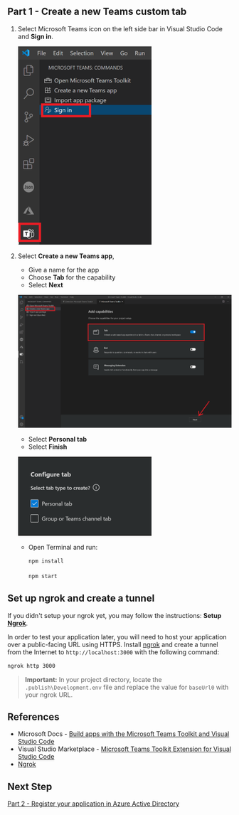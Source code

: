 ## Part 1 - Create a new Teams custom tab

1. Select Microsoft Teams icon on the left side bar in Visual Studio Code and **Sign in**.

   ![Microsoft Teams Toolkit Extension for Visual Studio Code](/Labs/Images/CreateTeamsTab-1.png)
   
1. Select **Create a new Teams app**, 
   * Give a name for the app 
   * Choose **Tab** for the capability
   * Select **Next**
   
   ![Microsoft Teams Toolkit Extension for Visual Studio Code](/Labs/Images/CreateTeamsTab-2.png)
   
   * Select **Personal tab**
   * Select **Finish**
   
   ![Microsoft Teams Toolkit Extension for Visual Studio Code](/Labs/Images/CreateTeamsTab-3.PNG)
   
   * Open Terminal and run:
   
      ```Bash
      npm install

      npm start
      ```
## Set up ngrok and create a tunnel
If you didn't setup your ngrok yet, you may follow the instructions: **Setup [Ngrok](https://ngrok.com/download)**.

In order to test your application later, you will need to host your application over a public-facing URL using HTTPS. Install [ngrok](https://ngrok.com/download) and create a tunnel from the Internet to `http://localhost:3000` with the following command:

```Bash
ngrok http 3000
```

> **Important:** In your project directory, locate the `.publish\Development.env` file and replace the value for `baseUrl0` with your ngrok URL. 

## References
- Microsoft Docs - [Build apps with the Microsoft Teams Toolkit and Visual Studio Code](https://cda.ms/1Jj)
- Visual Studio Marketplace - [Microsoft Teams Toolkit Extension for Visual Studio Code](https://cda.ms/1Jj)
- [Ngrok](https://ngrok.com/download)

## Next Step
[Part 2 - Register your application in Azure Active Directory](/Labs/02-Register_your_app_in_Azure_AD.md)